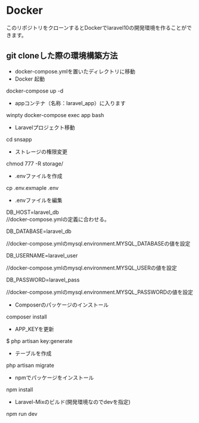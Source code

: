 # Docker
このリポジトリをクローンするとDockerでlaravel10の開発環境を作ることができます。

## git cloneした際の環境構築方法
* docker-compose.ymlを置いたディレクトリに移動
* Docker 起動

docker-compose up -d
* appコンテナ（名称：laravel_app）に入ります

winpty docker-compose exec app bash
* Laravelプロジェクト移動

cd snsapp
* ストレージの権限変更

chmod 777 -R storage/
* .envファイルを作成

cp .env.exmaple .env
* .envファイルを編集

DB_HOST=laravel_db  
//docker-compose.ymlの定義に合わせる。

DB_DATABASE=laravel_db 

//docker-compose.ymlのmysql.environment.MYSQL_DATABASEの値を設定

DB_USERNAME=laravel_user 

//docker-compose.ymlのmysql.environment.MYSQL_USERの値を設定

DB_PASSWORD=laravel_pass 

//docker-compose.ymlのmysql.environment.MYSQL_PASSWORDの値を設定
* Composerのパッケージのインストール

composer install
* APP_KEYを更新

$ php artisan key:generate
* テーブルを作成

php artisan migrate
* npmでパッケージをインストール

npm install
* Laravel-Mixのビルド(開発環境なのでdevを指定)

npm run dev
